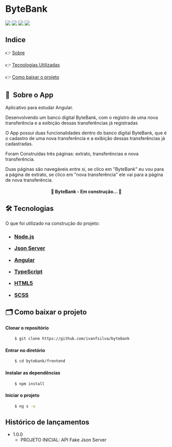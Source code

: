 # ByteBank

![](https://img.shields.io/github/issues/ivanfsilva/bytebank)
![](https://img.shields.io/github/forks/ivanfsilva/bytebank)
![](https://img.shields.io/github/stars/ivanfsilva/bytebank)
![](https://img.shields.io/github/license/ivanfsilva/bytebank)

## Indice

👉 [Sobre](#-sobre-o-app)

👉 [Tecnologias Utilizadas](#-tecnologias)

👉 [Como baixar o projeto](#-como-baixar-o-projeto)

## 🔖&nbsp; Sobre o App

Aplicativo para estudar Angular. 

Desenvolvendo um banco digital ByteBank, com o registro de uma nova transferência e a exibição dessas transferências já registradas

O App possui duas funcionalidades dentro do banco digital ByteBank, que é o cadastro de uma nova transferência e a exibição dessas transferências já cadastradas.

Foram Construídas três páginas: extrato, transferências e nova transferência.

Duas páginas são navegáveis entre si, se clico em "ByteBank" eu vou para a página de extrato, se clico em "nova transferência" ele vai para a página de nova transferência.
<h4 align="center"> 
	🚧  ByteBank - Em construção...  🚧
</h4>

## 🛠 Tecnologias

O que foi utilizado na construção do projeto:

<h3>

* [Node.js](https://nodejs.org/en/)


* [Json Server](https://github.com/typicode/json-server#getting-started)


* [Angular](https://angular.io/)


* [TypeScript](https://www.typescriptlang.org/)


* [HTML5](*)


* [SCSS](*)


</h3>


## 🗂 Como baixar o projeto

#### Clonar o repositório

```bash
    $ git clone https://github.com/ivanfsilva/bytebank
```

#### Entrar no diretório
```bash
    $ cd bytebank/frontend
```

#### Instalar as dependências

```bash
    $ npm install
```

#### Iniciar o projeto

```bash
    $ ng s -o
```


## Histórico de lançamentos

* 1.0.0
    * PROJETO INICIAL: API Fake Json Server
